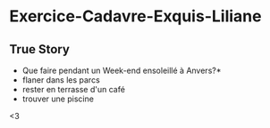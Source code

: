 # Exercice-Cadavre-Exquis-Liliane
## True Story
* Que faire pendant un Week-end ensoleillé à Anvers?*
* flaner dans les parcs
* rester en terrasse d'un café
* trouver une piscine  


<3
